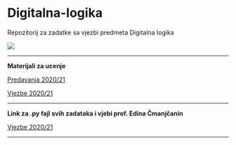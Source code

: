 # Digitalna-logika
Repozitorij za zadatke sa vjezbi predmeta Digitalna logika 

![](https://komarev.com/ghpvc/?username=Digitalna-logika&label=Broj+posjeta:)

<hr>

**Materijali za ucenje**

[Predavanja 2020/21](https://edufit-my.sharepoint.com/:f:/g/personal/haris_kordic_edu_fit_ba/EkKiJ1Kw0OpOuAaSmoP73kIBVOOnenoPk6NIf0QpYmi52A?e=3yq0Kx)

[Vjezbe 2020/21](https://edufit-my.sharepoint.com/:f:/g/personal/haris_kordic_edu_fit_ba/ErW95nXs4MNImZAzrnsvHZUB_k4KjVdOh0jXGep7tRAnsA?e=w51rQD)

<hr>


**Link za .py fajl svih zadataka i vjebi prof. Edina Čmanjčanin**

[Vjezbe 2020/21](https://github.com/Infinity-Vault/Digitalna-logika/blob/main/Python.py)

<hr>